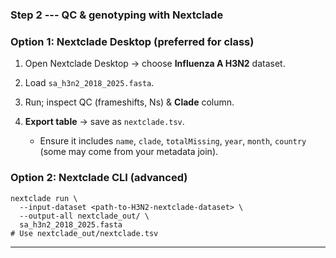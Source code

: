 ### Step 2 --- QC & genotyping with Nextclade

### Option 1: Nextclade Desktop (preferred for class)

1.  Open Nextclade Desktop → choose **Influenza A H3N2** dataset.

2.  Load `sa_h3n2_2018_2025.fasta`.

3.  Run; inspect QC (frameshifts, Ns) & **Clade** column.

4.  **Export table** → save as `nextclade.tsv`.

    -   Ensure it includes `name`, `clade`, `totalMissing`, `year`, `month`, `country` (some may come from your metadata join).

### Option 2: Nextclade CLI (advanced)

```
nextclade run \
  --input-dataset <path-to-H3N2-nextclade-dataset> \
  --output-all nextclade_out/ \
  sa_h3n2_2018_2025.fasta
# Use nextclade_out/nextclade.tsv
```



* * * * *



